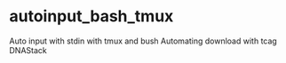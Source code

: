 # autoinput_bash_tmux
Auto input with stdin with tmux and bush
Automating download with tcag DNAStack
